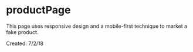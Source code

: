 # productPage
This page uses responsive design and a mobile-first technique to market a fake product.

Created: 7/2/18
